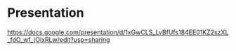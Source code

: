 # Presentation
https://docs.google.com/presentation/d/1xGwCLS_LvBfUfs184EE01KZ2szXL_fdO_wf_jOlxRLw/edit?usp=sharing
